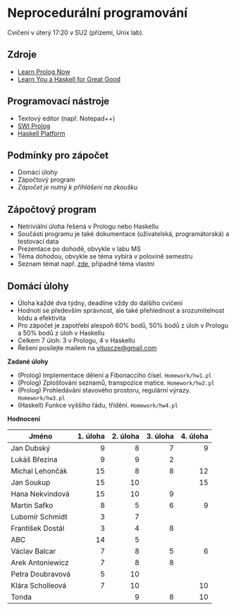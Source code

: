 Neprocedurální programování
===========================

Cvičení v úterý 17:20 v SU2 (přízemí, Unix lab).

Zdroje
------

- [Learn Prolog Now](http://www.learnprolognow.org/)
- [Learn You a Haskell for Great Good](http://learnyouahaskell.com/)

Programovací nástroje
---------------------

- Textový editor (např. Notepad++)
- [SWI Prolog](http://www.swi-prolog.org/)
- [Haskell Platform](https://www.haskell.org/platform/)

Podmínky pro zápočet
--------------------

- Domácí úlohy
- Zápočtový program
- *Zápočet je nutný k přihlášení na zkoušku*

Zápočtový program
-----------------

- Netriviální úloha řešená v Prologu nebo Haskellu
- Součástí programu je také dokumentace (uživatelská, programátorská) a testovací data
- Prezentace po dohodě, obvykle v labu MS
- Téma dohodou, obvykle se téma vybírá v polovině semestru
- Seznam témat např. [zde](http://kti.mff.cuni.cz/~hric/vyuka/pl_prikl_win.pdf), případně téma vlastní 

Domácí úlohy
------------

- Úloha každé dva týdny, deadline vždy do dalšího cvičení
- Hodnotí se především správnost, ale také přehlednost a srozumitelnost kódu a efektivita
- Pro zápočet je zapotřebí alespoň 60% bodů, 50% bodů z úloh v Prologu a 50% bodů z úloh v Haskellu
- Celkem 7 úloh: 3 v Prologu, 4 v Haskellu
- Řešení posílejte mailem na vituscze@gmail.com

**Zadané úlohy**

- (Prolog) Implementace dělení a Fibonacciho čísel. `Homework/hw1.pl`
- (Prolog) Zplošťování seznamů, transpozice matice. `Homework/hw2.pl`
- (Prolog) Prohledávání stavového prostoru, regulární výrazy. `Homework/hw3.pl`
- (Haskell) Funkce vyššího řádu, třídění. `Homework/hw4.pl`

**Hodnocení**

| Jméno             | 1. úloha | 2. úloha | 3. úloha | 4. úloha |
| ----------------- | --------:| --------:| --------:| --------:|
| Jan Dubský        |        9 |        8 |        7 |        9 |
| Lukáš Březina     |        9 |        9 |        2 |          |
| Michal Lehončák   |       15 |        8 |        8 |       12 |
| Jan Soukup        |       15 |       10 |          |       15 |
| Hana Nekvindová   |       15 |       10 |        9 |          |
| Martin Safko      |        8 |        5 |        6 |        9 |
| Lubomír Schmidt   |        3 |        7 |          |          |
| František Dostál  |        3 |        4 |        8 |          |
| ABC               |       14 |        5 |          |          |
| Václav Balcar     |        7 |        8 |        5 |        6 |
| Arek Antoniewicz  |        7 |        8 |        8 |          |
| Petra Doubravová  |        5 |       10 |          |          |
| Klára Scholleová  |        7 |       10 |          |       10 |
| Tonda             |          |        9 |        8 |       10 |
